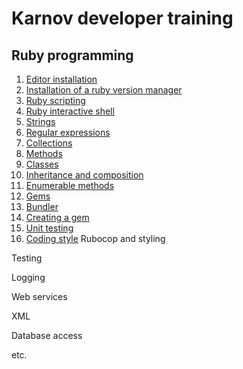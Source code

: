 # Karnov developer training

## Ruby programming
1. [Editor installation](01_editor_installation)
2. [Installation of a ruby version manager](02_ruby_installation)
3. [Ruby scripting](03_ruby_scripts)
4. [Ruby interactive shell](04_ruby_irb)
5. [Strings](05_ruby_strings)
6. [Regular expressions](06_ruby_regular_expressions)
7. [Collections](07_ruby_collections)
8. [Methods](08_ruby_methods)
9. [Classes](09_ruby_classes)
10. [Inheritance and composition](10_ruby_inheritance_and_composition)
11. [Enumerable methods](11_enumerable_methods)
12. [Gems](12_ruby_gems)
13. [Bundler](13_ruby_bundler)
14. [Creating a gem](14_ruby_creating_a_gem)
15. [Unit testing](15_ruby_unit_testing)
16. [Coding style](16_ruby_rubocop)
Rubocop and styling

Testing

Logging

Web services

XML

Database access

etc.
